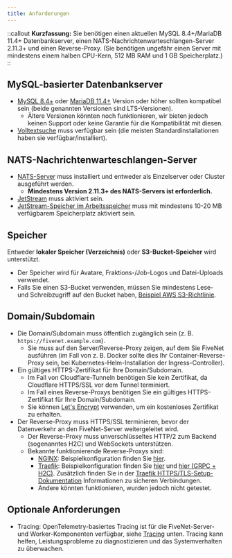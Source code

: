 ```yaml
---
title: Anforderungen
---
```


::callout
**Kurzfassung:** Sie benötigen einen aktuellen MySQL 8.4+/MariaDB 11.4+ Datenbankserver, einen NATS-Nachrichtenwarteschlangen-Server 2.11.3+ und einen Reverse-Proxy. (Sie benötigen ungefähr einen Server mit mindestens einem halben CPU-Kern, 512 MB RAM und 1 GB Speicherplatz.)
::

## MySQL-basierter Datenbankserver

- [MySQL 8.4+](https://dev.mysql.com/doc/refman/8.4/en/) oder [MariaDB 11.4+](https://mariadb.com/kb/en/what-is-mariadb-114/) Version oder höher sollten kompatibel sein (beide genannten Versionen sind LTS-Versionen).
    - Ältere Versionen könnten noch funktionieren, wir bieten jedoch keinen Support oder keine Garantie für die Kompatibilität mit diesen.
- [Volltextsuche](https://dev.mysql.com/doc/refman/8.4/en/fulltext-search.html) muss verfügbar sein (die meisten Standardinstallationen haben sie verfügbar/installiert).

## NATS-Nachrichtenwarteschlangen-Server

- [NATS-Server](https://nats.io/) muss installiert und entweder als Einzelserver oder Cluster ausgeführt werden.
    - **Mindestens Version 2.11.3+ des NATS-Servers ist erforderlich.**
- [JetStream](https://docs.nats.io/nats-concepts/jetstream) muss aktiviert sein.
- [JetStream-Speicher im Arbeitsspeicher](https://docs.nats.io/running-a-nats-service/configuration#jetstream-server-settings) muss mit mindestens 10-20 MB verfügbarem Speicherplatz aktiviert sein.

## Speicher

Entweder **lokaler Speicher (Verzeichnis)** oder **S3-Bucket-Speicher** wird unterstützt.

- Der Speicher wird für Avatare, Fraktions-/Job-Logos und Datei-Uploads verwendet.
- Falls Sie einen S3-Bucket verwenden, müssen Sie mindestens Lese- und Schreibzugriff auf den Bucket haben, [Beispiel AWS S3-Richtlinie](https://docs.aws.amazon.com/IAM/latest/UserGuide/reference_policies_examples_s3_rw-bucket.html).

## Domain/Subdomain

- Die Domain/Subdomain muss öffentlich zugänglich sein (z. B. `https://fivenet.example.com`).
    - Sie muss auf den Server/Reverse-Proxy zeigen, auf dem Sie FiveNet ausführen (im Fall von z. B. Docker sollte dies Ihr Container-Reverse-Proxy sein, bei Kubernetes-Helm-Installation der Ingress-Controller).
- Ein gültiges HTTPS-Zertifikat für Ihre Domain/Subdomain.
    - Im Fall von Cloudflare-Tunneln benötigen Sie kein Zertifikat, da Cloudflare HTTPS/SSL vor dem Tunnel terminiert.
    - Im Fall eines Reverse-Proxys benötigen Sie ein gültiges HTTPS-Zertifikat für Ihre Domain/Subdomain.
    - Sie können [Let's Encrypt](https://letsencrypt.org/) verwenden, um ein kostenloses Zertifikat zu erhalten.
- Der Reverse-Proxy muss HTTPS/SSL terminieren, bevor der Datenverkehr an den FiveNet-Server weitergeleitet wird.
    - Der Reverse-Proxy muss unverschlüsseltes HTTP/2 zum Backend (sogenanntes H2C) und WebSockets unterstützen.
    - Bekannte funktionierende Reverse-Proxys sind:
        - [NGINX](https://www.nginx.com/): Beispielkonfiguration finden Sie [hier](https://docs.nginx.com/nginx/admin-guide/web-server/reverse-proxy/).
        - [Traefik](https://doc.traefik.io/traefik/): Beispielkonfiguration finden Sie [hier](https://doc.traefik.io/traefik/getting-started/) und [hier (GRPC + H2C)](https://doc.traefik.io/traefik/user-guides/grpc/#with-http-h2c). Zusätzlich finden Sie in der [Traefik HTTPS/TLS-Setup-Dokumentation](https://doc.traefik.io/traefik/https/tls/) Informationen zu sicheren Verbindungen.
        - Andere könnten funktionieren, wurden jedoch nicht getestet.

## Optionale Anforderungen

- Tracing: OpenTelemetry-basiertes Tracing ist für die FiveNet-Server- und Worker-Komponenten verfügbar, siehe [Tracing](3.configuration/7.advanced.md#tracing) unten. Tracing kann helfen, Leistungsprobleme zu diagnostizieren und das Systemverhalten zu überwachen.
